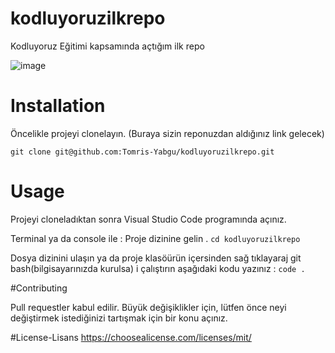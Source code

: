 # kodluyoruzilkrepo
Kodluyoruz Eğitimi kapsamında açtığım ilk repo


![image](https://user-images.githubusercontent.com/30748723/194414985-4a564cb6-4bb2-47ab-b2a6-326ede304536.png)


# Installation
Öncelikle projeyi clonelayın. (Buraya sizin reponuzdan aldığınız link gelecek)

`git clone git@github.com:Tomris-Yabgu/kodluyoruzilkrepo.git`


# Usage
Projeyi cloneladıktan sonra Visual Studio Code programında açınız.

Terminal ya da console ile : Proje dizinine gelin .
`cd kodluyoruzilkrepo` 

Dosya dizinini ulaşın ya da proje klasöürün içersinden sağ tıklayaraj git bash(bilgisayarınızda kurulsa) i çalıştırın aşağıdaki kodu yazınız :
 `code .`
 
 #Contributing
 
 Pull requestler kabul edilir. Büyük değişiklikler için, lütfen önce neyi değiştirmek istediğinizi tartışmak için bir konu açınız.
 
 #License-Lisans
https://choosealicense.com/licenses/mit/<link>
